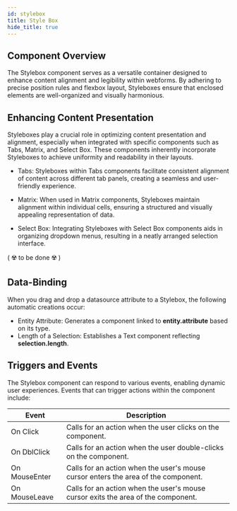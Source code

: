 ```yaml
---
id: stylebox
title: Style Box
hide_title: true
---
```


## Component Overview

The Stylebox component serves as a versatile container designed to enhance content alignment and legibility within webforms. By adhering to precise position rules and flexbox layout, Styleboxes ensure that enclosed elements are well-organized and visually harmonious.

## Enhancing Content Presentation

Styleboxes play a crucial role in optimizing content presentation and alignment, especially when integrated with specific components such as Tabs, Matrix, and Select Box. These components inherently incorporate Styleboxes to achieve uniformity and readability in their layouts.

- Tabs: Styleboxes within Tabs components facilitate consistent alignment of content across different tab panels, creating a seamless and user-friendly experience.

- Matrix: When used in Matrix components, Styleboxes maintain alignment within individual cells, ensuring a structured and visually appealing representation of data.

- Select Box: Integrating Styleboxes with Select Box components aids in organizing dropdown menus, resulting in a neatly arranged selection interface.

( ☢️ to be done ☢️ )

## Data-Binding
When you drag and drop a datasource attribute to a Stylebox, the following automatic creations occur:

- Entity Attribute: Generates a component linked to **entity.attribute** based on its type.
- Length of a Selection: Establishes a Text component reflecting **selection.length**.

## Triggers and Events

The Stylebox component can respond to various events, enabling dynamic user experiences. Events that can trigger actions within the component include:

|Event|Description|
|---|---|
|On Click| Calls for an action when the user clicks on the component. |
|On DblClick| Calls for an action when the user double-clicks on the component. |
|On MouseEnter| Calls for an action when the user's mouse cursor enters the area of the component. |
|On MouseLeave| Calls for an action when the user's mouse cursor exits the area of the component. |